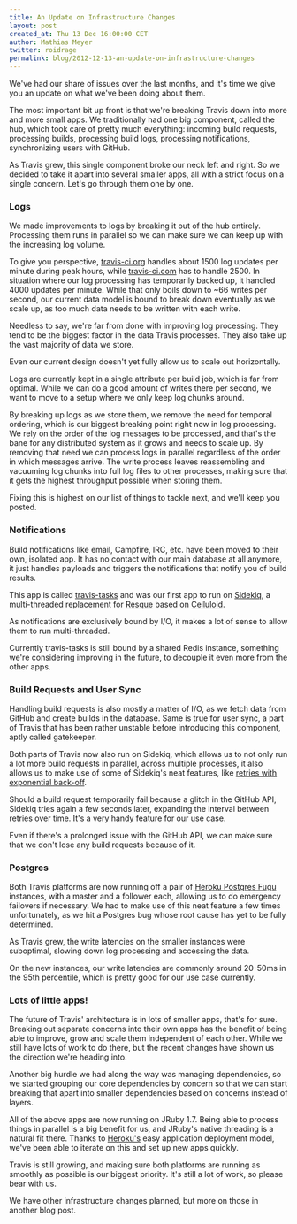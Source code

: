 ```yaml
---
title: An Update on Infrastructure Changes
layout: post
created_at: Thu 13 Dec 16:00:00 CET
author: Mathias Meyer
twitter: roidrage
permalink: blog/2012-12-13-an-update-on-infrastructure-changes
---
```

We've had our share of issues over the last months, and it's time we give you an
update on what we've been doing about them.

The most important bit up front is that we're breaking Travis down into more and
more small apps. We traditionally had one big component, called the hub, which
took care of pretty much everything: incoming build requests, processing builds,
processing build logs, processing notifications, synchronizing users with
GitHub.

As Travis grew, this single component broke our neck left and right. So we
decided to take it apart into several smaller apps, all with a strict focus on a
single concern. Let's go through them one by one.

### Logs

We made improvements to logs by breaking it out of the hub entirely. Processing
them runs in parallel so we can make sure we can keep up with the increasing log
volume.

To give you perspective, [travis-ci.org](http://travis-ci.org) handles about
1500 log updates per minute during peak hours, while
[travis-ci.com](http://travis-ci.org) has to handle 2500. In situation where our
log processing has temporarily backed up, it handled 4000 updates per minute.
While that only boils down to ~66 writes per second, our current data
model is bound to break down eventually as we scale up, as too much data needs
to be written with each write.

Needless to say, we're far from done with improving log processing. They tend to
be the biggest factor in the data Travis processes. They also take up the vast
majority of data we store.

Even our current design doesn't yet fully allow us to scale out horizontally.

Logs are currently kept in a single attribute per build job, which is far from
optimal. While we can do a good amount of writes there per second, we want to
move to a setup where we only keep log chunks around.

By breaking up logs as we store them, we remove the need for temporal ordering,
which is our biggest breaking point right now in log processing. We rely on the
order of the log messages to be processed, and that's the bane for any
distributed system as it grows and needs to scale up. By removing that need we
can process logs in parallel regardless of the order in which messages arrive.
The write process leaves reassembling and vacuuming log chunks into full log
files to other processes, making sure that it gets the highest throughput
possible when storing them.

Fixing this is highest on our list of things to tackle next, and we'll keep you
posted.

### Notifications

Build notifications like email, Campfire, IRC, etc. have been moved to their
own, isolated app. It has no contact with our main database at all anymore, it
just handles payloads and triggers the notifications that notify you of build
results.

This app is called [travis-tasks](https://github.com/travis-ci/travis-tasks) and
was our first app to run on [Sidekiq](http://sidekiq.org), a multi-threaded
replacement for [Resque](https://github.com/defunkt/resque) based on
[Celluloid](http://celluloid.io).

As notifications are exclusively bound by I/O, it makes a lot of sense to allow
them to run multi-threaded.

Currently travis-tasks is still bound by a shared Redis instance, something
we're considering improving in the future, to decouple it even more from the
other apps.

### Build Requests and User Sync

Handling build requests is also mostly a matter of I/O, as we fetch data from
GitHub and create builds in the database. Same is true for user sync, a part of
Travis that has been rather unstable before introducing this component, aptly
called gatekeeper.

Both parts of Travis now also run on Sidekiq, which allows us to not only run a
lot more build requests in parallel, across multiple processes, it also allows
us to make use of some of Sidekiq's neat features, like [retries with exponential
back-off](https://github.com/mperham/sidekiq/wiki/Error-Handling).

Should a build request temporarily fail because a glitch in the GitHub API,
Sidekiq tries again a few seconds later, expanding the interval between retries
over time. It's a very handy feature for our use case.

Even if there's a prolonged issue with the GitHub API, we can make sure that we
don't lose any build requests because of it.

### Postgres

Both Travis platforms are now running off a pair of [Heroku Postgres
Fugu](http://postgres.heroku.com) instances, with a master and a follower each,
allowing us to do emergency failovers if necessary. We had to make use of this
neat feature a few times unfortunately, as we hit a Postgres bug whose root cause
has yet to be fully determined.

As Travis grew, the write latencies on the smaller instances were suboptimal,
slowing down log processing and accessing the data.

On the new instances, our write latencies are commonly around 20-50ms in the
95th percentile, which is pretty good for our use case currently.

### Lots of little apps!

The future of Travis' architecture is in lots of smaller apps, that's for
sure. Breaking out separate concerns into their own apps has the benefit of
being able to improve, grow and scale them independent of each other. While we
still have lots of work to do there, but the recent changes have shown us the
direction we're heading into.

Another big hurdle we had along the way was managing dependencies, so we started
grouping our core dependencies by concern so that we can start breaking that
apart into smaller dependencies based on concerns instead of layers.

All of the above apps are now running on JRuby 1.7. Being able to process things
in parallel is a big benefit for us, and JRuby's native threading is a natural
fit there. Thanks to [Heroku's](http://heroku.com) easy application deployment model,
we've been able to iterate on this and set up new apps quickly.

Travis is still growing, and making sure both platforms are running as smoothly
as possible is our biggest priority. It's still a lot of work, so please bear
with us.

We have other infrastructure changes planned, but more on those in another blog
post.

